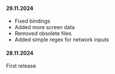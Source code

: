 #### 29.11.2024

* Fixed bindings
* Added more screen data
* Removed obsolete files
* Added simple regex for network inputs 

#### 28.11.2024

First release
